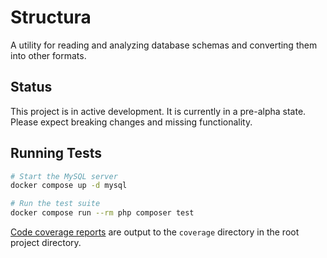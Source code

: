 # Structura

A utility for reading and analyzing database schemas and converting them into
other formats.

## Status

This project is in active development. It is currently in a pre-alpha state. Please expect breaking changes and missing functionality.

## Running Tests

```sh
# Start the MySQL server
docker compose up -d mysql

# Run the test suite
docker compose run --rm php composer test
```

[Code coverage reports](https://docs.phpunit.de/en/11.5/code-coverage.html) are output to the `coverage` directory in the root project directory.
